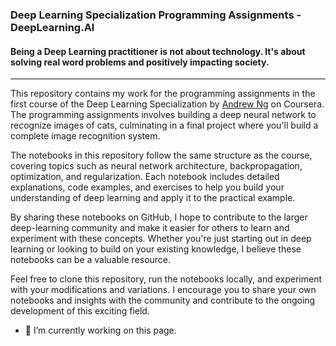 ### Deep Learning Specialization Programming Assignments - DeepLearning.AI 
#### Being a Deep Learning practitioner is not about technology. It's about solving real word problems and positively impacting society.
---
This repository contains my work for the programming assignments in the first course of the Deep Learning Specialization by [Andrew Ng](https://www.andrewng.org/) on Coursera. The programming assignments involves building a deep neural network to recognize images of cats, culminating in a final project where you'll build a complete image recognition system.

The notebooks in this repository follow the same structure as the course, covering topics such as neural network architecture, backpropagation, optimization, and regularization. Each notebook includes detailed explanations, code examples, and exercises to help you build your understanding of deep learning and apply it to the practical example.

By sharing these notebooks on GitHub, I hope to contribute to the larger deep-learning community and make it easier for others to learn and experiment with these concepts. Whether you're just starting out in deep learning or looking to build on your existing knowledge, I believe these notebooks can be a valuable resource.

Feel free to clone this repository, run the notebooks locally, and experiment with your modifications and variations. I encourage you to share your own notebooks and insights with the community and contribute to the ongoing development of this exciting field.

- 🔭 I’m currently working on this page. 





